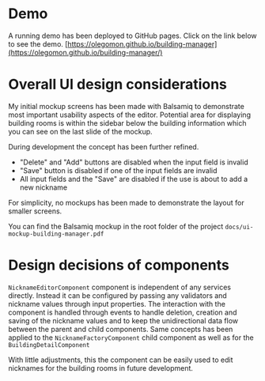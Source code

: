 # Demo

A running demo has been deployed to GitHub pages. Click on the link below to see the demo. 
[https://olegomon.github.io/building-manager](https://olegomon.github.io/building-manager/) 

# Overall UI design considerations

My initial mockup screens has been made with Balsamiq to demonstrate most important usability aspects of the editor.
Potential area for displaying building rooms is within the sidebar below the building information which you 
can see on the last slide of the mockup. 
  
During development the concept has been further refined. 

- "Delete" and "Add" buttons are disabled when the input field is invalid
- "Save" button is disabled if one of the input fields are invalid
- All input fields and the "Save" are disabled if the use is about to add a new nickname 

For simplicity, no mockups has been made to demonstrate the layout for smaller screens.

You can find the Balsamiq mockup in the root folder of the project `docs/ui-mockup-building-manager.pdf`

# Design decisions of components

`NicknameEditorComponent` component is independent of any services directly. Instead it can be configured by passing 
any validators and nickname values through input properties. The interaction with the component is handled through events 
to handle deletion, creation and saving of the nickname values and to keep the unidirectional data flow between 
the parent and child components. Same concepts has been applied to the `NicknameFactoryComponent` child component as 
well as for the `BuildingDetailComponent`

With little adjustments, this the component can be easily used to edit nicknames for the building rooms in future development.


